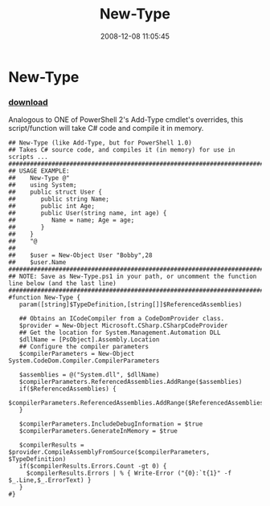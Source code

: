 ﻿---
pid:            720
parent:         0
children:       
poster:         Joel Bennett
title:          New-Type
date:           2008-12-08 11:05:45
description:    Analogous to ONE of PowerShell 2's Add-Type cmdlet's overrides, this script/function will take C# code and compile it in memory. 
format:         posh
---

# New-Type

### [download](720.ps1)  

Analogous to ONE of PowerShell 2's Add-Type cmdlet's overrides, this script/function will take C# code and compile it in memory. 

```posh
## New-Type (like Add-Type, but for PowerShell 1.0)
## Takes C# source code, and compiles it (in memory) for use in scripts ...
####################################################################################################
## USAGE EXAMPLE:
##    New-Type @"
##    using System;
##    public struct User {
##       public string Name;
##       public int Age;
##       public User(string name, int age) {
##          Name = name; Age = age;
##       }
##    }
##    "@
##    
##    $user = New-Object User "Bobby",28
##    $user.Name
####################################################################################################
## NOTE: Save as New-Type.ps1 in your path, or uncomment the function line below (and the last line)
####################################################################################################
#function New-Type {
   param([string]$TypeDefinition,[string[]]$ReferencedAssemblies)
   
   ## Obtains an ICodeCompiler from a CodeDomProvider class.
   $provider = New-Object Microsoft.CSharp.CSharpCodeProvider
   ## Get the location for System.Management.Automation DLL
   $dllName = [PsObject].Assembly.Location
   ## Configure the compiler parameters
   $compilerParameters = New-Object System.CodeDom.Compiler.CompilerParameters

   $assemblies = @("System.dll", $dllName)
   $compilerParameters.ReferencedAssemblies.AddRange($assemblies)
   if($ReferencedAssemblies) { 
      $compilerParameters.ReferencedAssemblies.AddRange($ReferencedAssemblies) 
   }

   $compilerParameters.IncludeDebugInformation = $true
   $compilerParameters.GenerateInMemory = $true

   $compilerResults = $provider.CompileAssemblyFromSource($compilerParameters, $TypeDefinition)
   if($compilerResults.Errors.Count -gt 0) {
     $compilerResults.Errors | % { Write-Error ("{0}:`t{1}" -f $_.Line,$_.ErrorText) }
   }
#}

```
